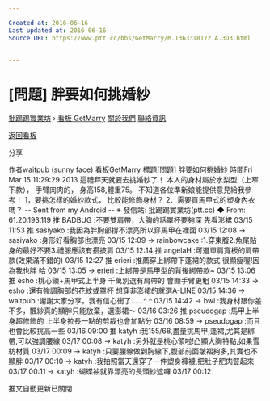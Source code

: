 ```yaml
---

Created at: 2016-06-16
Last updated at: 2016-06-16
Source URL: https://www.ptt.cc/bbs/GetMarry/M.1363318172.A.3D3.html


---
```


# [問題] 胖要如何挑婚紗


[批踢踢實業坊](https://www.ptt.cc/) › [看板 GetMarry](https://www.ptt.cc/bbs/GetMarry/index.html) [關於我們](https://www.ptt.cc/about.html) [聯絡資訊](https://www.ptt.cc/contact.html)

[返回看板](https://www.ptt.cc/bbs/GetMarry/index.html)

分享

作者waitpub (sunny face)
看板GetMarry
標題\[問題\] 胖要如何挑婚紗
時間Fri Mar 15 11:29:29 2013
這禮拜天就要去挑婚紗了！ 本人的身材屬於水梨型（上窄下款）， 手臂肉肉的， 身高158,體重75。 不知道各位準新娘能提供意見給我參考！ 1，要挑怎樣的婚紗款式， 比較能修飾身材？ 2、需要買馬甲式的塑身內衣嗎？ -- Sent from my Android -- ※ 發信站: 批踢踢實業坊(ptt.cc) ◆ From: 61.20.193.119
推 BADBUG :不要雙肩帶，大胸的話罩杯要夠深 先看澎裙 03/15 11:53
推 sasiyako :我因為胖胸部撐不漂亮所以穿馬甲在裡面 03/15 12:08
→ sasiyako :身形好看胸部也漂亮 03/15 12:09
→ rainbowcake :1.穿束腹2.魚尾貼身的最好不要3.禮服應該有搭披肩 03/15 12:14
推 angelaH :可選單肩寬板的肩帶款(效果滿不錯的) 03/15 12:27
推 erieri :推薦穿上綁帶下蓬裙的款式 很顯瘦喔!因為我也胖 哈 03/15 13:05
→ erieri :上綁帶是馬甲型的背後綁帶款~ 03/15 13:06
推 esho :桃心領+馬甲式上半身 千萬別選有肩帶的 會顯手臂更粗 03/15 14:33
→ esho :還有強調胸部的花紋或罩杯 想穿非澎裙的就選A-LINE 03/15 14:36
→ waitpub :謝謝大家分享，我有信心衝了……^ ^ 03/15 14:42
→ bwl :我身材跟你差不多，飄紗真的顯胖只能放棄，選澎裙～ 03/16 03:26
推 pseudogap :馬甲上半身超修飾的 上半身拉長一點的剪裁也會加點分 03/16 08:59
→ pseudogap :而且也會比較挑高一些 03/16 09:00
推 katyh :我155/68,盡量挑馬甲,蓬裙,尤其是綁帶,可以強調腰線 03/17 00:08
→ katyh :另外就是桃心領啦!凸顯大胸特點,如果雪紡材質 03/17 00:09
→ katyh :只要腰線做到胸線下,腹部前面皺褶夠多,其實也不顯胖 03/17 00:10
→ katyh :我拍照當天還穿了一件塑身褲襪,把肚子肥肉豎起來 03/17 00:11
→ katyh :蝴蝶袖就靠漂亮的長頭紗遮囉 03/17 00:12

推文自動更新已關閉

